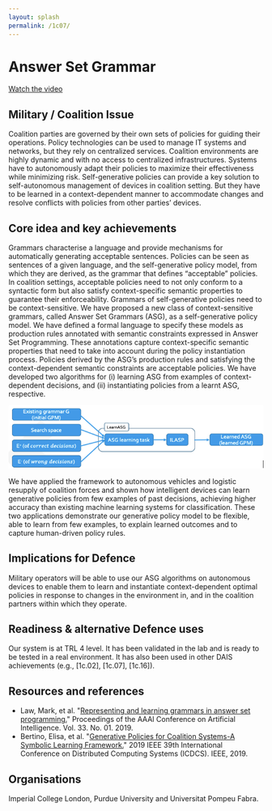 ```yaml
---
layout: splash
permalink: /1c07/
---
```


# Answer Set Grammar

[Watch the video](https://ibm.box.com/s/yixcioiwgxnfpkcaaqc1ccal7k65yl68)

## Military / Coalition Issue
Coalition parties are governed by their own sets of policies for guiding their operations.  Policy technologies can be used to manage IT systems and networks, but they rely on centralized services. Coalition environments are highly dynamic and with no access to centralized infrastructures. Systems have to autonomously adapt their policies to maximize their effectiveness while minimizing risk. Self-generative policies can provide a key solution to self-autonomous management of devices in coalition setting. But they have to be learned in a context-dependent manner to accommodate changes and resolve conflicts with policies from other parties’ devices. 

## Core idea and key achievements
Grammars characterise a language and provide mechanisms for automatically generating acceptable sentences. Policies can be seen as sentences of a given language, and the self-generative policy model, from which they are derived, as the grammar that defines “acceptable” policies. In coalition settings, acceptable policies need to not only conform to a syntactic form but also satisfy context-specific semantic properties to guarantee their enforceability. Grammars of self-generative policies need to be context-sensitive. We have proposed a new class of context-sensitive grammars, called Answer Set Grammars (ASG), as a self-generative policy model. We have defined a formal language to specify these models as production rules annotated with semantic constraints expressed in Answer Set Programming.  These annotations capture context-specific semantic properties that need to take into account during the policy instantiation process. Policies derived by the ASG’s production rules and satisfying the context-dependent semantic constraints are acceptable policies. We have developed two algorithms for (i) learning ASG from examples of context-dependent decisions, and (ii) instantiating policies from a learnt ASG, respective. 

![image info](/dais/achievements/images/1c07-fig1.png)

We have applied the framework to autonomous vehicles and logistic resupply of coalition forces and shown how intelligent devices can learn generative policies from few examples of past decisions, achieving higher accuracy than existing machine learning systems for classification. These two applications demonstrate our generative policy model to be flexible, able to learn from few examples, to explain learned outcomes and to capture human-driven policy rules.

## Implications for Defence
Military operators will be able to use our ASG algorithms on autonomous devices to enable them to learn and instantiate context-dependent optimal policies in response to changes in the environment in, and in the coalition partners within which they operate.

## Readiness & alternative Defence uses
Our system is at TRL 4 level. It has been validated in the lab and is ready to be tested in a real environment. It has also been used in other DAIS achievements (e.g., [1c.02], [1c.07], [1c.16]). 

<!-- ![image info](/dais/achievements/images/1a02_figure1.jpg) -->

## Resources and references
* Law, Mark, et al. "[Representing and learning grammars in answer set programming.](/doc-3575/)" Proceedings of the AAAI Conference on Artificial Intelligence. Vol. 33. No. 01. 2019.
* Bertino, Elisa, et al. "[Generative Policies for Coalition Systems-A Symbolic Learning Framework.](/doc-4123/)" 2019 IEEE 39th International Conference on Distributed Computing Systems (ICDCS). IEEE, 2019.

## Organisations
Imperial College London, Purdue University and Universitat Pompeu Fabra.
